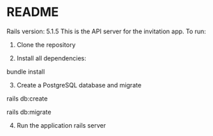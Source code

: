 # README

Rails version: 5.1.5
This is the API server for the invitation app.
To run:
1. Clone the repository

2. Install all dependencies:

bundle install

3. Create a PostgreSQL database and migrate

rails db:create

rails db:migrate

4. Run the application
rails server

